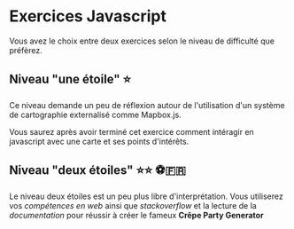 # Exercices Javascript

Vous avez le choix entre deux exercices selon le niveau de difficulté que préfèrez. 

## Niveau "une étoile" ⭐️
Ce niveau demande un peu de réflexion autour de l'utilisation d'un système de cartographie externalisé comme Mapbox.js. 

Vous saurez après avoir terminé cet exercice comment intéragir en javascript avec une carte et ses points d'intérêts.

## Niveau "deux étoiles" ⭐️⭐️ ⚽️🇫🇷
Le niveau deux étoiles est un peu plus libre d'interprétation. Vous utiliserez vos *compétences en web* ainsi que *stackoverflow* et la lecture de la *documentation* pour réussir à créer le fameux **Crêpe Party Generator**